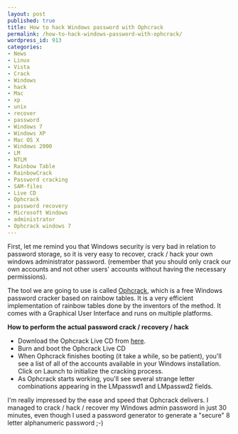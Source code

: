```yaml
---
layout: post
published: true
title: How to hack Windows password with Ophcrack
permalink: /how-to-hack-windows-password-with-ophcrack/
wordpress_id: 913
categories:
- News
- Linux
- Vista
- Crack
- Windows
- hack
- Mac
- xp
- unix
- recover
- password
- Windows 7
- Windows XP
- Mac OS X
- Windows 2000
- LM
- NTLM
- Rainbow Table
- RainbowCrack
- Password cracking
- SAM-files
- Live CD
- Ophcrack
- password recovery
- Microsoft Windows
- administrator
- Ophcrack windows 7
---
```



First, let me remind you that Windows security is very bad in relation to password storage, so it is very easy to recover, crack / hack your own windows administrator password. (remember that you should only crack our own accounts and not other users' accounts without having the necessary permissions).

The tool we are going to use is called <a href="http://ophcrack.sourceforge.net/">Ophcrack</a>, which is a free Windows password cracker based on rainbow tables. It is a very efficient implementation of rainbow tables done by the inventors of the method. It comes with a Graphical User Interface and runs on multiple platforms.


<strong>How to perform the actual password crack / recovery / hack</strong>


<ul>
	<li>Download the Ophcrack Live CD from <a href="http://ophcrack.sourceforge.net/download.php">here</a>.</li>
	<li>Burn and boot the Ophcrack Live CD</li>
	<li>When Ophcrack finishes booting (it take a while, so be patient), you'll see a list of all of the accounts available in your Windows installation. Click on Launch to initialize the cracking process.</li>
	<li>As Ophcrack starts working, you'll see several strange letter combinations appearing in the LMpasswd1 and LMpasswd2 fields.</li>
</ul>

I'm really impressed by the ease and speed that Ophcrack delivers. I managed to crack / hack / recover my Windows admin password in just 30 minutes, even though I used a password generator to generate a "secure" 8 letter alphanumeric password ;-)
